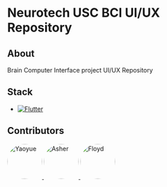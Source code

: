 # Neurotech USC BCI UI/UX Repository

## About

Brain Computer Interface project UI/UX Repository

## Stack

* [![Flutter][Flutter.dev]][Flutter-url]

## Contributors

<a href="https://github.com/Yaoyuewang">
  <div style="width:80px; height:80px; border-radius:50%; overflow:hidden; display:inline-block;">
    <img src="https://github.com/Yaoyuewang.png" alt="Yaoyue" width="80" height="80" />
  </div>
</a>
<a href="https://github.com/AsherHoltham">
  <div style="width:80px; height:80px; border-radius:50%; overflow:hidden; display:inline-block;">
    <img src="https://github.com/AsherHoltham.png" alt="Asher" width="80" height="80" />
  </div>
</a>
<a href="https://github.com/floydstott">
  <div style="width:80px; height:80px; border-radius:50%; overflow:hidden; display:inline-block;">
    <img src="https://github.com/floydstott.png" alt="Floyd" width="80" height="80" />
  </div>
</a>

<!-- MARKDOWN LINKS & IMAGES -->
[Flutter-url]: https://flutter.dev/
[Flutter.dev]: https://img.shields.io/badge/Flutter-02569B?style=for-the-badge&logo=flutter&logoColor=white